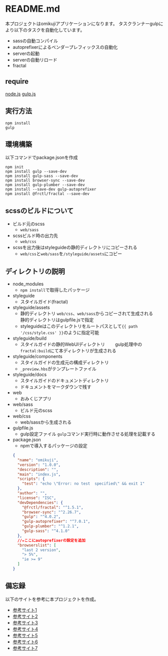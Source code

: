 # README.md
本プロジェクトはomikujiアプリケーションになります。
タスクランナーgulpにより以下のタスクを自動化しています。
- sassの自動コンパイル
- autoprefixerによるベンダープレフィックスの自動化
- serverの起動
- serverの自動リロード
- fractal

## require
[node.js](https://nodejs.org/ja/)
[gulp.js](https://gulpjs.com/)

## 実行方法
```
npm install
gulp
```
## 環境構築
以下コマンドでpackage.jsonを作成
```
npm init
npm install gulp --save-dev
npm install gulp-sass --save-dev
npm install browser-sync --save-dev
npm install gulp-plumber --save-dev
npm install --save-dev gulp-autoprefixer
npm install @frctl/fractal --save-dev
```
## scssのビルドについて
- ビルド元のscss
   - `web/sass`
- scssビルド時の出力先
   - `web/css`
- scssを出力後はstyleguideの静的ディレクトリにコピーされる
  - `web/css`と`web/sass`を`/styleguide/assets`にコピー 

## ディレクトリの説明
- node_modules
  - `npm install`で取得したパッケージ
- styleguide
  - スタイルガイド(fractal)
- styleguide/assets
  - 静的ディレクトリ
    `web/css`、`web/sass`からコピーされて生成される  
    静的ディレクトリはgulpfile.jsで指定
  - styleguideはこのディレクトリをルートパスとして`{{ path '/css/style.css' }}`のように指定可能
- styleguide/build
  - スタイルガイドの静的WebUIディレクトリ　　
    gulp処理中の`fractal:build`にて本ディレクトリが生成される
- styleguide/components
  - スタイルガイドの生成元の構成ディレクトリ
  - `_preview.hbs`がテンプレートファイル
- styleguide/docs
  - スタイルガイドのドキュメントディレクトリ
  - ドキュメントをマークダウンで残す
- web
  - おみくじアプリ
- web/sass
  - ビルド元のscss
- web/css
  - web/sassから生成される
- gulpfile.js
  - gulp設定ファイル
    `gulp`コマンド実行時に動作させる処理を記載する
- package.json
  - npmで導入するパッケージの設定
  ```json
  {
    "name": "omikuji",
    "version": "1.0.0",
    "description": "",
    "main": "index.js",
    "scripts": {
      "test": "echo \"Error: no test  specified\" && exit 1"
    },
    "author": "",
    "license": "ISC",
    "devDependencies": {
      "@frctl/fractal": "^1.5.1",
      "browser-sync": "^2.26.7",
      "gulp": "^4.0.2",
      "gulp-autoprefixer": "^7.0.1",
      "gulp-plumber": "^1.2.1",
      "gulp-sass": "^4.1.0"
    },
    //★ここにautoprefixerの設定を追加
    "browserslist": [
      "last 2 version",
      "> 5%",
      "ie >= 9"
    ]
  }
  ```
## 備忘録
以下のサイトを参考に本プロジェクトを作成。
- [参考サイト1](https://qiita.com/nabe_kurage/items/b3f154a09962f692df14)
- [参考サイト2](https://www.npmjs.com/package/gulp-autoprefixer)
- [参考サイト3](https://webdesign-trends.net/entry/10069)
- [参考サイト4](https://3owebcreate.com/web/coding/webpack_autoprefixer_setting)
- [参考サイト5](https://satoyan419.com/gulp-v4/)
- [参考サイト6](https://codecodeweb.com/blog/459/)
- [参考サイト7](https://www.tweeeety.blog/entry/2018/06/18/060030)
